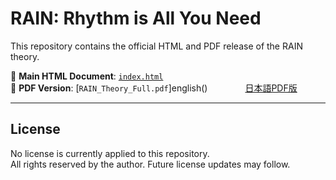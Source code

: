 # RAIN: Rhythm is All You Need

This repository contains the official HTML and PDF release of the RAIN theory.

📄 **Main HTML Document**: [`index.html`](https://ryukulogos.github.io/RAIN-rhythm-ai-model-2025-7-10/rain_theory_pdf.html)  
📘 **PDF Version**: [`RAIN_Theory_Full.pdf`]english()  　　　　[日本語PDF版](RAIN日本語版)

---

## License

No license is currently applied to this repository.  
All rights reserved by the author. Future license updates may follow.
